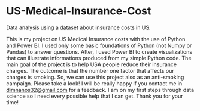 # US-Medical-Insurance-Cost

Data analysis using a dataset about insurance costs in US.

This is my project on US Medical Insurance costs with the use of Python and Power BI. I used only some basic foundations of Python (not Numpy or Pandas) to answer questions. After, I used Power BI to create visualizations that can illustrate informations produced from my simple Python code. The main goal of the project is to help USA people reduce their insurance charges. The outcome is that the number one factor that affects our charges is smoking. So, we can use this project also as an anti-smoking campaign. Please take a look! I will be really happy if you contact me in dimnanos32@gmail.com for a feedback. I am on my first steps through data science so I need every possible help that I can get. Thank you for your time!
